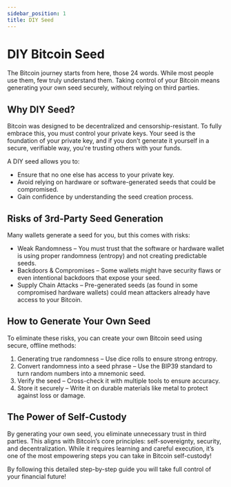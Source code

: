```yaml
---
sidebar_position: 1
title: DIY Seed
---
```


# DIY Bitcoin Seed

The Bitcoin journey starts from here, those 24 words. While most people use them, few truly understand them. Taking control of your Bitcoin means generating your own seed securely, without relying on third parties.


## Why DIY Seed?

Bitcoin was designed to be decentralized and censorship-resistant. To fully embrace this, you must control your private keys. Your seed is the foundation of your private key, and if you don’t generate it yourself in a secure, verifiable way, you're trusting others with your funds.

A DIY seed allows you to:

- Ensure that no one else has access to your private key.
- Avoid relying on hardware or software-generated seeds that could be compromised.
- Gain confidence by understanding the seed creation process.


## Risks of 3rd-Party Seed Generation

Many wallets generate a seed for you, but this comes with risks:

- Weak Randomness – You must trust that the software or hardware wallet is using proper randomness (entropy) and not creating predictable seeds.
- Backdoors & Compromises – Some wallets might have security flaws or even intentional backdoors that expose your seed.
- Supply Chain Attacks – Pre-generated seeds (as found in some compromised hardware wallets) could mean attackers already have access to your Bitcoin.


## How to Generate Your Own Seed

To eliminate these risks, you can create your own Bitcoin seed using secure, offline methods:

1. Generating true randomness – Use dice rolls to ensure strong entropy.
2. Convert randomness into a seed phrase – Use the BIP39 standard to turn random numbers into a mnemonic seed.
3. Verify the seed – Cross-check it with multiple tools to ensure accuracy.
4. Store it securely – Write it on durable materials like metal to protect against loss or damage.


## The Power of Self-Custody

By generating your own seed, you eliminate unnecessary trust in third parties. This aligns with Bitcoin’s core principles: self-sovereignty, security, and decentralization. While it requires learning and careful execution, it’s one of the most empowering steps you can take in Bitcoin self-custody!

By following this detailed step-by-step guide you will take full control of your financial future!